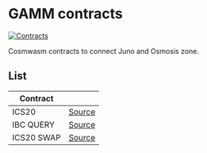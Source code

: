 # GAMM contracts
[![Contracts](https://github.com/giansalex/cw-osmo/actions/workflows/cw.yml/badge.svg)](https://github.com/giansalex/cw-osmo/actions/workflows/cw.yml)

Cosmwasm contracts to connect Juno and Osmosis zone.

## List

| Contract   |                                  |
|------------|----------------------------------|
| ICS20      | [Source](./contracts/ics20)      |
| IBC QUERY  | [Source](./contracts/ibc-query)  |
| ICS20 SWAP | [Source](./contracts/ics20-swap) |

